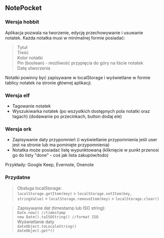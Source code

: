 ## NotePocket

### Wersja hobbit

Aplikacja pozwala na tworzenie, edycję przechowywanie i usuwanie notatek. Każda notatka musi w minimalnej formie posiadać:

> Tytuł  
> Treść  
> Kolor notatki  
> Pin (boolean) - możliwość przypięcia do góry na liście notatek  
> Datę utworzenia

Notatki powinny być zapisywane w localStorage i wyświetlane w formie tablicy notatek na stronie głównej aplikacji.

### Wersja elf

- Tagowanie notatek
- Wyszukiwarka notatek (po wszystkich dostępnych pola notatki oraz tagach) (dodawanie po przecinkach, button dodaj ele)

### Wersja ork

- Zapisywanie daty przypomnień (i wyświetlanie przypomnienia jeśli user jest na stronie lub ma pominięte przypomnienia)
- Notatka może posiadać listę wypunktowaną (kliknięcie w punkt przenosi go do listy "done" - coś jak lista zakupów/todo)

Przykłady: Google Keep, Evernote, Onenote

### Przydatne

> Obsługa localStorage:  
> `localStorage.getItem(key)` > `localStorage.setItem(key, stringValue)` > `localStorage.removeItem(key)` > `localStorage.clear()`

> Zapisywanie dat (timestamp lub ISO string):  
> `Date.now() //timestamp`  
> `new Date().toISOString() //format ISO`  
> Wyświetlanie daty  
> `dateObject.toLocaleString()`  
> `dateObject.get*()`
